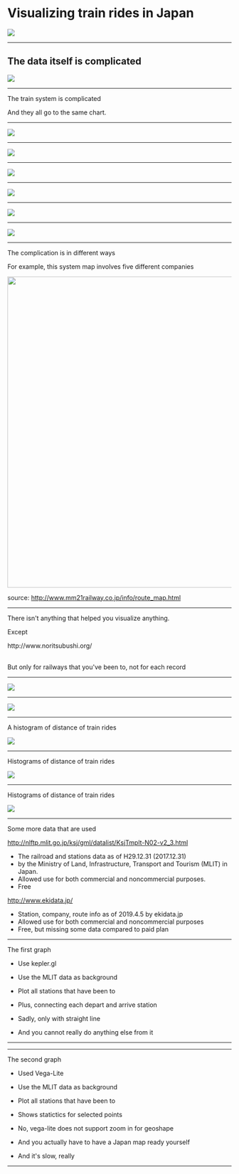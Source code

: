 # Visualizing train rides in Japan

<img src="img/_DSC0320.jpg" />

---

## The data itself is complicated

<img src="img/11.PNG" />

---

The train system is complicated

And they all go to the same chart.

---

<img src="img/_DSC1107.jpg" />

---

<img src="img/_DSC1034.jpg" />

---

<img src="img/_DSC9776.jpg" />

---

<img src="img/_DSC9572.jpg" />

---

<img src="img/_DSC8758.jpg" />

---

<img src="img/_DSC0906.jpg" />

---

The complication is in different ways

<p class="fragment">For example, this system map involves five different companies <br />

<img src="img/sec_route_map_img.png" height=700 /> <br />

source: http://www.mm21railway.co.jp/info/route_map.html</p>

---

There isn't anything that helped you visualize anything.

<p class="fragment">Except</p>

<p class="fragment">http://www.noritsubushi.org/ <br /><br />

But only for railways that you've been to, not for each record</p>

---

<img src="img/jrmap.png" />

---

<img src="img/prmap.png" />

---

A histogram of distance of train rides

<img src="img/1.png" />

---

Histograms of distance of train rides

<img src="img/2.png" />

---

Histograms of distance of train rides

<img src="img/3.png" />

---

Some more data that are used

http://nlftp.mlit.go.jp/ksj/gml/datalist/KsjTmplt-N02-v2_3.html

* The railroad and stations data as of H29.12.31 (2017.12.31) 
* by the Ministry of Land, Infrastructure, Transport and Tourism (MLIT) in Japan.
* Allowed use for both commercial and noncommercial purposes.
* Free


http://www.ekidata.jp/

* Station, company, route info as of 2019.4.5 by ekidata.jp
* Allowed use for both commercial and noncommercial purposes
* Free, but missing some data compared to paid plan

---

The first graph

* Use kepler.gl
* Use the MLIT data as background
* Plot all stations that have been to
* Plus, connecting each depart and arrive station

* Sadly, only with straight line
* And you cannot really do anything else from it

---

<!-- .slide: data-background-iframe="./kepler.html" data-background-interactive -->

---

The second graph

* Used Vega-Lite
* Use the MLIT data as background
* Plot all stations that have been to
* Shows statictics for selected points

* No, vega-lite does not support zoom in for geoshape
* And you actually have to have a Japan map ready yourself
* And it's slow, really

---

<!-- .slide: data-background-iframe="./vegalite.html" data-background-interactive -->


